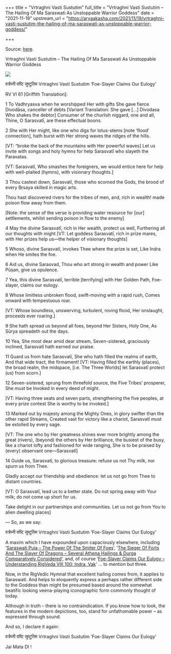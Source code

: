 +++
title = "Vrtraghni Vasti Sustutim"
full_title = "Vrtraghni Vasti Sustutim – The Hailing Of Ma Saraswati As Unstoppable Warrior Goddess"
date = "2021-11-19"
upstream_url = "https://aryaakasha.com/2021/11/19/vrtraghni-vasti-sustutim-the-hailing-of-ma-saraswati-as-unstoppable-warrior-goddess/"

+++

Source: [here](https://aryaakasha.com/2021/11/19/vrtraghni-vasti-sustutim-the-hailing-of-ma-saraswati-as-unstoppable-warrior-goddess/).

Vrtraghni Vasti Sustutim – The Hailing Of Ma Saraswati As Unstoppable Warrior Goddess

![](https://aryaakasha.files.wordpress.com/2021/11/gianluca-rolli-sarasvati-illustrazione-3a.jpg?w=729)

वर्त्रघ्नी वष्टि सुष्टुतिम Vrtraghni Vasti Sustutim ‘Foe-Slayer Claims Our Eulogy’

RV VI 61 \[Griffith Translation\]:

1 To Vadhryasva when he worshipped Her with gifts She gave fierce Divodāsa, canceller of debts \[Variant Translation: She gave \[…\] Divodasa Who shakes the debtor\] Consumer of the churlish niggard, one and all, Thine, O Sarasvatī, are these effectual boons.

2 She with Her might, like one who digs for lotus-stems \[note ‘flood’ connection\], hath burst with Her strong waves the ridges of the hills.

\[VT: “broke the back of the mountains with Her powerful waves\] Let us invite with songs and holy hymns for help Sarasvatī who slayeth the Paravatas.

\[VT: Sarasvatī, Who smashes the foreigners, we would entice here for help with well-plaited (hymns), with visionary thoughts.\]

3 Thou castest down, Sarasvatī, those who scorned the Gods, the brood of every Bṛsaya skilled in magic arts.

Thou hast discovered rivers for the tribes of men, and, rich in wealth! made poison flow away from them.

\[Note: the sense of the verse is providing water resource for \[our\] settlements, whilst sending poison in flow to the enemy\]

4 May the divine Sarasvatī, rich in Her wealth, protect us well, Furthering all our thoughts with might \[VT: Let goddess Sarasvatī, rich in prize mares, with Her prizes help us—the helper of visionary thoughts\]

5 Whoso, divine Sarasvatī, invokes Thee where the prize is set, Like Indra when He smites the foe.

6 Aid us, divine Sarasvad, Thou who art strong in wealth and power Like Pūṣan, give us opulence.

7 Yea, this divine Sarasvatī, terrible \[terrifying\] with Her Golden Path, Foe-slayer, claims our eulogy.

8 Whose limitless unbroken flood, swift-moving with a rapid rush, Comes onward with tempestuous roar.

\[VT: Whose boundless, unswerving, turbulent, roving flood, Her onslaught, proceeds ever roaring.\]

9 She hath spread us beyond all foes, beyond Her Sisters, Holy One, As Sūrya spreadeth out the days.

10 Yea, She most dear amid dear stream, Seven-sistered, graciously inclined, Sarasvatī hath earned our praise.

11 Guard us from hate Sarasvatī, She who hath filled the realms of earth, And that wide tract, the firmament! \[VT: Having filled the earthly (places), the broad realm, the midspace, \[i.e. The Three Worlds\] let Sarasvatī protect (us) from scorn.\]

12 Seven-sistered, sprung from threefold source, the Five Tribes’ prosperer, She must be Invoked in every deed of might.

\[VT: Having three seats and seven parts, strengthening the five peoples, at every prize contest She is worthy to be invoked.\]

13 Marked out by majesty among the Mighty Ones, in glory swifter than the other rapid Streams, Created vast for victory like a chariot, Sarasvatī must be extolled by every sage.

\[VT: The one who by Her greatness shines ever more brightly among the great (rivers), (beyond) the others by Her brilliance, the busiest of the busy, like a chariot lofty and fashioned for wide ranging, She is to be praised by (every) observant one—Sarasvatī\]

14 Guide us, Sarasvatī, to glorious treasure: refuse us not Thy milk, nor spurn us from Thee.

Gladly accept our friendship and obedience: let us not go from Thee to distant countries.

\[VT: O Sarasvatī, lead us to a better state. Do not spring away with Your milk; do not come up short for us.

Take delight in our partnerships and communities. Let us not go from You to alien dwelling places\]

— So, as we say:

वर्त्रघ्नी वष्टि सुष्टुतिम Vrtraghni Vasti Sustutim ‘Foe-Slayer Claims Our Eulogy’

A maxim which I have expounded upon capaciously elsewhere, including ‘[Saraswati Puja – The Power Of The Smiter Of Foes](https://aryaakasha.com/2020/01/30/saraswati-puja-the-power-of-the-smiter-of-foes/)‘, ‘[The Sieger Of Forts And The Slayer Of Dragons – Several Athena Hailings & Durga Comparatively Considered](https://aryaakasha.com/2021/11/05/the-sieger-of-forts-and-the-slayer-of-dragons-several-athena-hailings-durga-comparatively-considered/)‘, and, of course ‘[Foe-Slayer Claims Our Eulogy – Understanding RigVeda VIII 100: Indra, Vak](https://aryaakasha.com/2020/08/07/foe-slayer-claims-our-eulogy-understanding-rigveda-viii-100-indra-vak/)‘ … to mention but three.

Now, in the RigVedic Hymnal that excellent hailing comes from, it applies to Saraswati. And helps to eloquently express a perhaps rather different side to the Goddess than might be presumed based around the somewhat beatific looking veena-playing iconographic form commonly thought of today.

Although in truth – there is no contraindication. If you know how to look, the features in the modern depictions, too, stand for unfathomable power – as expressed through sound.

And so, I declare it again:

वर्त्रघ्नी वष्टि सुष्टुतिम Vrtraghni Vasti Sustutim ‘Foe-Slayer Claims Our Eulogy’

Jai Mata DI !